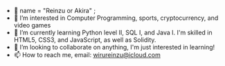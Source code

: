 - 👋 name = "Reinzu or Akira" ;
- 👀 I’m interested in Computer Programming, sports, cryptocurrency, and video games 
- 🌱 I’m currently learning Python level II, SQL I, and Java I.  I'm skilled in HTML5, CSS3, and JavaScript, as well as Solidity.
- 💞️ I’m looking to collaborate on anything, I'm just interested in learning! 
- 📫 How to reach me, email: wirureinzu@icloud.com

<!---
reinzuwiru/reinzuwiru is a ✨ special ✨ repository because its `README.md` (this file) appears on your GitHub profile.
You can click the Preview link to take a look at your changes.
--->
